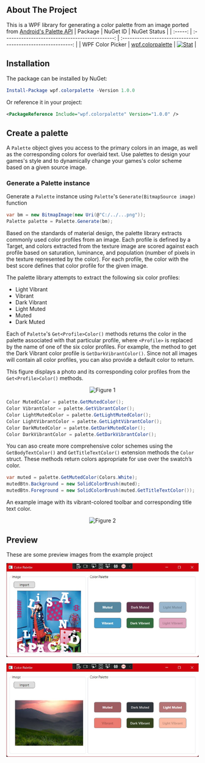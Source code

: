 ## About The Project
 This is a WPF library for generating a color palette from an image ported from [Android's Palette API](https://developer.android.com/training/material/palette-colors)
 | Package |                    NuGet ID                     |                         NuGet Status                         |
| :-----: | :---------------------------------------------: | :----------------------------------------------------------: |
| WPF Color Picker  | [wpf.colorpalette](https://www.nuget.org/packages/wpf.colorpalette/1.0.0) | [![Stat](https://img.shields.io/nuget/v/wpf.colorpalette.svg)](https://www.nuget.org/packages/wpf.colorpalette/1.0.0) |
 
## Installation
 The package can be installed by NuGet:
 ```powershell
 Install-Package wpf.colorpalette -Version 1.0.0
 ```
 Or reference it in your project:
 ```xml
 <PackageReference Include="wpf.colorpalette" Version="1.0.0" />
 ```

## Create a palette
 A `Palette` object gives you access to the primary colors in an image, as well as the corresponding colors for overlaid text. Use palettes to design your games's style and to dynamically change your games's color scheme based on a given source image.
 
 ### Generate a Palette instance
 Generate a `Palette` instance using `Palette`'s `Generate(BitmapSource image)` function
 ```csharp
 var bm = new BitmapImage(new Uri(@"C:/../...png"));
 Palette palette = Palette.Generate(bm);
 ```
 Based on the standards of material design, the palette library extracts commonly used color profiles from an image. Each profile is defined by a Target, and colors extracted from the texture image are scored against each profile based on saturation, luminance, and population (number of pixels in the texture represented by the color). For each profile, the color with the best score defines that color profile for the given image.
 
The palette library attempts to extract the following six color profiles:
* Light Vibrant
* Vibrant
* Dark Vibrant
* Light Muted
* Muted
* Dark Muted

Each of `Palette`'s `Get<Profile>Color()` methods returns the color in the palette associated with that particular profile, where `<Profile>` is replaced by the name of one of the six color profiles. For example, the method to get the Dark Vibrant color profile is `GetDarkVibrantColor()`. Since not all images will contain all color profiles, you can also provide a default color to return.

This figure displays a photo and its corresponding color profiles from the `Get<Profile>Color()` methods.
<p align="center">
<img src="https://developer.android.com/training/material/images/palette-library-color-profiles_2-1_2x.png" width="500" title="Figure 1">
</p>

```csharp
Color MutedColor = palette.GetMutedColor();
Color VibrantColor = palette.GetVibrantColor();
Color LightMutedColor = palette.GetLightMutedColor();
Color LightVibrantColor = palette.GetLightVibrantColor();
Color DarkMutedColor = palette.GetDarkMutedColor();
Color DarkVibrantColor = palette.GetDarkVibrantColor();
```
You can aso create more comprehensive color schemes using the `GetBodyTextColor()` and `GetTitleTextColor()` extension methods the `Color` struct. These methods return colors appropriate for use over the swatch’s color.
```csharp
var muted = palette.GetMutedColor(Colors.White);
mutedBtn.Background = new SolidColorBrush(muted);
mutedBtn.Foreground = new SolidColorBrush(muted.GetTitleTextColor());
```
An example image with its vibrant-colored toolbar and corresponding title text color.
<p align="center">
<img src="https://developer.android.com/training/material/images/palette-library-title-text-color_2-1_2x.png" width="300" title="Figure 2">
</p>

## Preview
 These are some preview images from the example project
 <p align="center">
<img src="preview-1.jpg" width="600" title="Preview 1">
</p>
<p align="center">
<img src="preview-2.jpg" width="600" title="Preview 2">
</p>